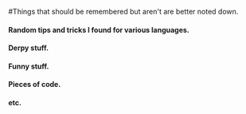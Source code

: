 #Things that should be remembered but aren't are better noted down.

#### Random tips and tricks I found for various languages.

#### Derpy stuff.

#### Funny stuff.

#### Pieces of code.

#### etc.
